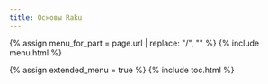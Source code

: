 ```yaml
---
title: Основы Raku
---
```


{% assign menu_for_part = page.url | replace: "/", "" %}
{% include menu.html %}

{% assign extended_menu = true %}
{% include toc.html %}

